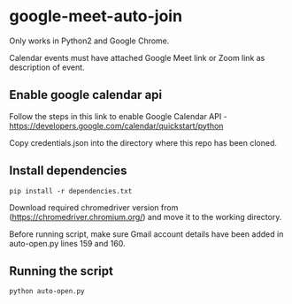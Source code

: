 # google-meet-auto-join

Only works in Python2 and Google Chrome.

Calendar events must have attached Google Meet link or Zoom link as description of event.

## Enable google calendar api

Follow the steps in this link to enable Google Calendar API - https://developers.google.com/calendar/quickstart/python

Copy credentials.json into the directory where this repo has been cloned.

## Install dependencies

```pip install -r dependencies.txt```

Download required chromedriver version from (https://chromedriver.chromium.org/) and move it to the working directory.

Before running script, make sure Gmail account details have been added in auto-open.py lines 159 and 160.

## Running the script

```python auto-open.py```
